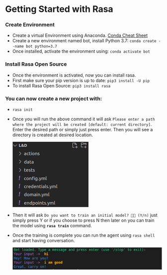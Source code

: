 # Getting Started with Rasa
### Create Environment
- Create a virtual Environment using Anaconda. [Conda Cheat Sheet](https://docs.conda.io/projects/conda/en/4.6.0/_downloads/52a95608c49671267e40c689e0bc00ca/conda-cheatsheet.pdf)
- Create a new environment named bot, install Python 3.7: `conda create --name bot python=3.7`
- Once installed, activate the environment using: `conda activate bot`

### Install Rasa Open Source
- Once the environment is activated, now you can install rasa.
- First make sure your pip version is up to date: `pip3 install -U pip`
- To install Rasa Open Source: `pip3 install rasa`

### You can now create a new project with:
- `rasa init`
- Once you will run the above command it will ask `Please enter a path where the project will be created [default: current directory]`. Enter the desired path or simply just press enter. Then you will see a directory is created at desired location.

    ![](/home/bavalpreet/../../assets/folderStructure.png)

- Then it will ask ` Do you want to train an initial model? 💪🏽 (Y/n) ` just simply press Y or if you choose to press N then later on you can train the model using **`rasa train`** command.
- Once the training is complete you can run the agent using `rasa shell` and start having conversation.

    ![](/home/bavalpreet/../../assets/output.png)